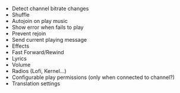 - Detect channel bitrate changes
- Shuffle
- Autojoin on play music
- Show error when fails to play
- Prevent rejoin
- Send current playing message
- Effects
- Fast Forward/Rewind
- Lyrics
- Volume
- Radios (Lofi, Kernel...)
- Configurable play permissions (only when connected to channel?)
- Translation settings